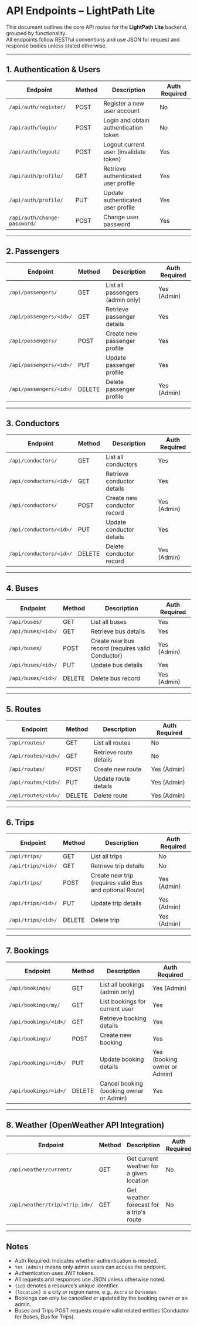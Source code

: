 # API Endpoints – LightPath Lite

This document outlines the core API routes for the **LightPath Lite** backend, grouped by functionality.  
All endpoints follow RESTful conventions and use JSON for request and response bodies unless stated otherwise.

---

## 1. Authentication & Users
| Endpoint | Method | Description | Auth Required |
|----------|--------|-------------|---------------|
| `/api/auth/register/` | POST | Register a new user account | No |
| `/api/auth/login/` | POST | Login and obtain authentication token | No |
| `/api/auth/logout/` | POST | Logout current user (invalidate token) | Yes |
| `/api/auth/profile/` | GET | Retrieve authenticated user profile | Yes |
| `/api/auth/profile/` | PUT | Update authenticated user profile | Yes |
| `/api/auth/change-password/` | POST | Change user password | Yes |

---

## 2. Passengers
| Endpoint | Method | Description | Auth Required |
|----------|--------|-------------|---------------|
| `/api/passengers/` | GET | List all passengers (admin only) | Yes (Admin) |
| `/api/passengers/<id>/` | GET | Retrieve passenger details | Yes |
| `/api/passengers/` | POST | Create new passenger profile | Yes |
| `/api/passengers/<id>/` | PUT | Update passenger profile | Yes |
| `/api/passengers/<id>/` | DELETE | Delete passenger profile | Yes (Admin) |

---

## 3. Conductors
| Endpoint | Method | Description | Auth Required |
|----------|--------|-------------|---------------|
| `/api/conductors/` | GET | List all conductors | Yes |
| `/api/conductors/<id>/` | GET | Retrieve conductor details | Yes |
| `/api/conductors/` | POST | Create new conductor record | Yes (Admin) |
| `/api/conductors/<id>/` | PUT | Update conductor details | Yes |
| `/api/conductors/<id>/` | DELETE | Delete conductor record | Yes (Admin) |

---

## 4. Buses
| Endpoint | Method | Description | Auth Required |
|----------|--------|-------------|---------------|
| `/api/buses/` | GET | List all buses | Yes |
| `/api/buses/<id>/` | GET | Retrieve bus details | Yes |
| `/api/buses/` | POST | Create new bus record (requires valid Conductor) | Yes (Admin) |
| `/api/buses/<id>/` | PUT | Update bus details | Yes |
| `/api/buses/<id>/` | DELETE | Delete bus record | Yes (Admin) |

---

## 5. Routes
| Endpoint | Method | Description | Auth Required |
|----------|--------|-------------|---------------|
| `/api/routes/` | GET | List all routes | No |
| `/api/routes/<id>/` | GET | Retrieve route details | No |
| `/api/routes/` | POST | Create new route | Yes (Admin) |
| `/api/routes/<id>/` | PUT | Update route details | Yes (Admin) |
| `/api/routes/<id>/` | DELETE | Delete route | Yes (Admin) |

---

## 6. Trips
| Endpoint | Method | Description | Auth Required |
|----------|--------|-------------|---------------|
| `/api/trips/` | GET | List all trips | No |
| `/api/trips/<id>/` | GET | Retrieve trip details | No |
| `/api/trips/` | POST | Create new trip (requires valid Bus and optional Route) | Yes (Admin) |
| `/api/trips/<id>/` | PUT | Update trip details | Yes (Admin) |
| `/api/trips/<id>/` | DELETE | Delete trip | Yes (Admin) |

---

## 7. Bookings
| Endpoint | Method | Description | Auth Required |
|----------|--------|-------------|---------------|
| `/api/bookings/` | GET | List all bookings (admin only) | Yes (Admin) |
| `/api/bookings/my/` | GET | List bookings for current user | Yes |
| `/api/bookings/<id>/` | GET | Retrieve booking details | Yes |
| `/api/bookings/` | POST | Create new booking | Yes |
| `/api/bookings/<id>/` | PUT | Update booking details | Yes (booking owner or Admin) |
| `/api/bookings/<id>/` | DELETE | Cancel booking (booking owner or Admin) | Yes |

---

## 8. Weather (OpenWeather API Integration)
| Endpoint | Method | Description | Auth Required |
|----------|--------|-------------|---------------|
| `/api/weather/current/` | GET | Get current weather for a given location | No |
| `/api/weather/trip/<trip_id>/` | GET | Get weather forecast for a trip's route | No |

---

## Notes
- Auth Required: Indicates whether authentication is needed.  
- `Yes (Admin)` means only admin users can access the endpoint.  
- Authentication uses JWT tokens.  
- All requests and responses use JSON unless otherwise noted.
- `{id}` denotes a resource’s unique identifier.
- `{location}` is a city or region name, e.g., `Accra` or `Dansoman`.
- Bookings can only be cancelled or updated by the booking owner or an admin.
- Buses and Trips POST requests require valid related entities (Conductor for Buses, Bus for Trips).